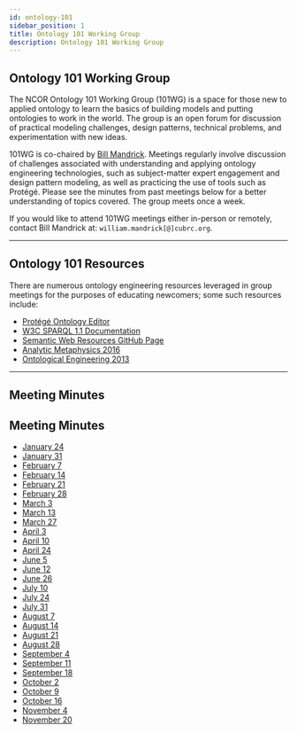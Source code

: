 ```yaml
---
id: ontology-101
sidebar_position: 1
title: Ontology 101 Working Group
description: Ontology 101 Working Group
---
```


## Ontology 101 Working Group

The NCOR Ontology 101 Working Group (101WG) is a space for those new to applied ontology to learn the basics of building models and putting ontologies to work in the world. The group is an open forum for discussion of practical modeling challenges, design patterns, technical problems, and experimentation with new ideas.

101WG is co-chaired by [Bill Mandrick](https://www.buffalo.edu/cas/philosophy/alumni/william-mandrick.html). Meetings regularly involve discussion of challenges associated with understanding and applying ontology engineering technologies, such as subject-matter expert engagement and design pattern modeling, as well as practicing the use of tools such as Protégé. Please see the minutes from past meetings below for a better understanding of topics covered. The group meets once a week.

If you would like to attend 101WG meetings either in-person or remotely, contact Bill Mandrick at: `william.mandrick[@]cubrc.org`.

---

## Ontology 101 Resources

There are numerous ontology engineering resources leveraged in group meetings for the purposes of educating newcomers; some such resources include:

- [Protégé Ontology Editor](https://protege.stanford.edu/)
- [W3C SPARQL 1.1 Documentation](https://www.w3.org/TR/sparql11-query/)
- [Semantic Web Resources GitHub Page](https://github.com/semantalytics/awesome-semantic-web)
- [Analytic Metaphysics 2016](http://ncorwiki.buffalo.edu/index.php/Analytic_Metaphysics_(2016))
- [Ontological Engineering 2013](http://ncorwiki.buffalo.edu/index.php/Ontological_Engineering_2013)

---

## Meeting Minutes

## Meeting Minutes

- [January 24](https://drive.google.com/file/d/1fd6mxeiYT3M1oWok7X-wfNCfe22TMn28/view?usp=drive_link)
- [January 31](https://drive.google.com/file/d/13uwLVSLVtqTdP-e7I0ZDO1B1VUKfKAAx/view?usp=sharing)
- [February 7](https://drive.google.com/file/d/148BXGE-R9Q3jPJx3AyuQHJZKBLfeVcyV/view?usp=sharing)
- [February 14](https://drive.google.com/file/d/1itBq7msSlfZ2VnlZP6bF1JjTChZb_t3M/view?usp=sharing)
- [February 21](https://drive.google.com/file/d/1y8s9qNvmNkJQbC6w-wRVcKCi_uTiPgux/view?usp=sharing)
- [February 28](https://drive.google.com/file/d/1ljyy47m81U7PdoC0jkKRIGet2f1Be7Bq/view?usp=sharing)
- [March 3](https://drive.google.com/file/d/1FUXkzcDtFPYNCzvgi1iuZQZ3zmrQf_6S/view?usp=sharing)
- [March 13](https://drive.google.com/file/d/1Tt9qoG0m4sEv9FX2XGpY1r9PGRhxPUmY/view?usp=sharing)
- [March 27](https://drive.google.com/file/d/13RLPGuVKaTh8-Jg1TUB_HA7PiucaM9kM/view?usp=sharing)
- [April 3](https://drive.google.com/file/d/12AOh3no2_5YFxdGGbWrzEUeYmbeijLYA/view?usp=sharing)
- [April 10](https://drive.google.com/file/d/1HzuiQTVlc0v97eUSVZgatGTu4tM4s13h/view?usp=sharing)
- [April 24](https://drive.google.com/file/d/1wAbGV6WhL5ABi7KtZ4EtaW191RqWfwSO/view?usp=sharing)
- [June 5](https://drive.google.com/file/d/1mXXe2s8qU2JedfhUh1u-rOiYNUlmtSca/view?usp=sharing)
- [June 12](https://drive.google.com/file/d/1oEMpi86ZbVR2PgWj9SoFKbpyA9l5BCP7/view?usp=sharing)
- [June 26](https://drive.google.com/file/d/1PhcqzUPjfDDrGmfd9Ge7tIeg-cZl5_SO/view?usp=sharing)
- [July 10](https://drive.google.com/file/d/1lEJlfHS6H-2mCgrhhGZLU47Awl5rYSjL/view?usp=sharing)
- [July 24](https://drive.google.com/file/d/18YFuPJjq2HBZ_MSjT30wousyllSsMHMr/view?usp=sharing)
- [July 31](https://drive.google.com/file/d/1AJE2ZDhe_dyiFfdHHypWiilBhcvgbRFI/view?usp=sharing)
- [August 7](https://drive.google.com/file/d/1f50dFAfAnBnGaaN8JQbxuRPj3r2oMaCi/view?usp=sharing)
- [August 14](https://drive.google.com/file/d/1L0OgLOhaP3KHV1kEWItQSD0lEJOszZC1/view?usp=sharing)
- [August 21](https://drive.google.com/file/d/1nduwg0DBo_-hdxIQqzshDJ2kmBQa1qAa/view?usp=sharing)
- [August 28](https://drive.google.com/file/d/1ny-efhFDG54XOt6D8nZ--iY1gu3FiPnz/view?usp=sharing)
- [September 4](https://drive.google.com/file/d/1cwCXE0QoBSnRsnerjDIwVmG4sUhRYohJ/view?usp=sharing)
- [September 11](https://drive.google.com/file/d/1zbiutUj43EKNA3IMpMJQUGwSHnKUUuO2/view?usp=sharing)
- [September 18](https://drive.google.com/file/d/1MpySGd3EJzNffct8rj540jb1UaSyFC1O/view?usp=sharing)
- [October 2](https://drive.google.com/file/d/1MVVRISebj6IA6ykvLiaf9YCuCEfozyd-/view?usp=share_link)
- [October 9](https://drive.google.com/file/d/1DFR2IAoR1QOlARLz3OMIC5JbXzyInsgc/view?usp=sharing)
- [October 16](https://drive.google.com/file/d/1klhLlSMRSrba8PmSAhMqm2gJAlg26f71/view?usp=sharing)
- [November 4](https://drive.google.com/file/d/1ebVxQrRUiPHEd_Cpn_Hr6yF-Su4l_RTi/view?usp=sharing)
- [November 20](https://drive.google.com/file/d/1E-gvRYBc_y-w1GYZEtkOAMvSdkmX5Dzj/view?usp=sharing)

